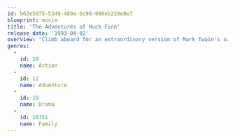 ```yaml
---
id: b62e5975-5349-489a-bc98-988eb220e0e7
blueprint: movie
title: 'The Adventures of Huck Finn'
release_date: '1993-04-02'
overview: "Climb aboard for an extraordinary version of Mark Twain's sweeping adventure when Walt Disney presents The Adventures of Huck Finn, starring Elijah Wood (The Lord of the Rings). Directed by Stephen Sommers (The Mummy, The Mummy Returns), it's the unforgettable saga of a mischievous youngster and a runaway slave"
genres:
  -
    id: 28
    name: Action
  -
    id: 12
    name: Adventure
  -
    id: 18
    name: Drama
  -
    id: 10751
    name: Family
---
```

